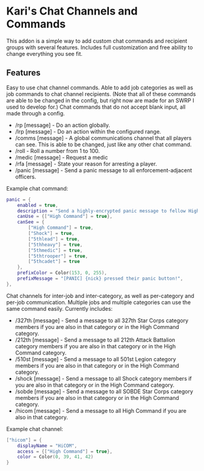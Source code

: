 # Kari's Chat Channels and Commands

This addon is a simple way to add custom chat commands and recipient groups with several features. Includes full customization and free ability to change everything you see fit.

## Features

Easy to use chat channel commands. Able to add job categories as well as job commands to chat channel recipients. 
(Note that all of these commands are able to be changed in the config, but right now are made for an SWRP I used to develop for.)
Chat commands that do not accept blank input, all made through a config.
* /rp [message] - Do an action globally. 
* /lrp [message] - Do an action within the configured range.
* /comms [message] - A global communications channel that all players can see. This is able to be changed, just like any other chat command.
* /roll - Roll a number from 1 to 100.
* /medic [message] - Request a medic
* /rfa [message] - State your reason for arresting a player. 
* /panic [message] - Send a panic message to all enforcement-adjacent officers.

Example chat command:
```lua
panic = {
    enabled = true,
    description = "Send a highly-encrypted panic message to fellow High Command, Shock, and 5th Fleet.",
    canUse = {["High Command"] = true},
    canSee = {
        ["High Command"] = true, 
        ["Shock"] = true, 
        ["5thlead"] = true, 
        ["5thheavy"] = true, 
        ["5thmedic"] = true, 
        ["5thtrooper"] = true, 
        ["5thcadet"] = true  
    },
    prefixColor = Color(153, 0, 255),
    prefixMessage = "[PANIC] {nick} pressed their panic button!",
},
```

Chat channels for inter-job and inter-category, as well as per-category and per-job communication. Multiple jobs and multiple categories can use the same command easily.
Currently includes:
* /327th [message] - Send a message to all 327th Star Corps category members if you are also in that category or in the High Command category.
* /212th [message] - Send a message to all 212th Attack Battalion category members if you are also in that category or in the High Command category.
* /510st [message] - Send a message to all 501st Legion category members if you are also in that category or in the High Command category.
* /shock [message] - Send a message to all Shock category members if you are also in that category or in the High Command category.
* /sobde [message] - Send a message to all SOBDE Star Corps category members if you are also in that category or in the High Command category.
* /hicom [message] - Send a message to all High Command if you are also in that category.

Example chat channel:
```lua
["hicom"] = {
    displayName = "HiCOM",
    access = {["High Command"] = true},
    color = Color(0, 39, 41, 42)
}
```

